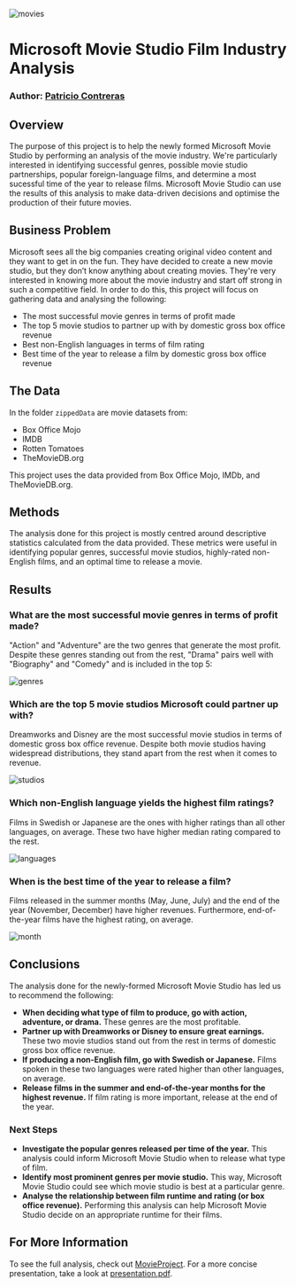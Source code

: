 ![movies](images/Movie.jpg)

# Microsoft Movie Studio Film Industry Analysis

### Author: <a href="https://www.linkedin.com/in/pcontreras97//">Patricio Contreras</a>

## Overview

The purpose of this project is to help the newly formed Microsoft Movie Studio by performing an analysis of the movie industry.  We're particularly interested in identifying successful genres, possible movie studio partnerships, popular foreign-language films, and determine a most sucessful time of the year to release films.  Microsoft Movie Studio can use the results of this analysis to make data-driven decisions and optimise the production of their future movies.

## Business Problem

Microsoft sees all the big companies creating original video content and they want to get in on the fun. They have decided to create a new movie studio, but they don’t know anything about creating movies. They're very interested in knowing more about the movie industry and start off strong in such a competitive field.  In order to do this, this project will focus on gathering data and analysing the following:

* The most successful movie genres in terms of profit made
* The top 5 movie studios to partner up with by domestic gross box office revenue
* Best non-English languages in terms of film rating
* Best time of the year to release a film by domestic gross box office revenue

## The Data

In the folder `zippedData` are movie datasets from:

* Box Office Mojo
* IMDB
* Rotten Tomatoes
* TheMovieDB.org

This project uses the data provided from Box Office Mojo, IMDb, and TheMovieDB.org.

## Methods

The analysis done for this project is mostly centred around descriptive statistics calculated from the data provided.  These metrics were useful in identifying popular genres, successful movie studios, highly-rated non-English films, and an optimal time to release a movie.

## Results

### What are the most successful movie genres in terms of profit made?

"Action" and "Adventure" are the two genres that generate the most profit.  Despite these genres standing out from the rest, "Drama" pairs well with "Biography" and "Comedy" and is included in the top 5:

![genres](images/genre_profit.png)

### Which are the top 5 movie studios Microsoft could partner up with?

Dreamworks and Disney are the most successful movie studios in terms of domestic gross box office revenue.  Despite both movie studios having widespread distributions, they stand apart from the rest when it comes to revenue.

![studios](images/studio_gross.png)

### Which non-English language yields the highest film ratings?

Films in Swedish or Japanese are the ones with higher ratings than all other languages, on average.  These two have higher median rating compared to the rest.

![languages](images/lang_rating.png)

### When is the best time of the year to release a film?

Films released in the summer months (May, June, July) and the end of the year (November, December) have higher revenues.  Furthermore, end-of-the-year films have the highest rating, on average.

![month](images/month_gross.png)

## Conclusions

The analysis done for the newly-formed Microsoft Movie Studio has led us to recommend the following:

* **When deciding what type of film to produce, go with action, adventure, or drama.** These genres are the most profitable.
* **Partner up with Dreamworks or Disney to ensure great earnings.** These two movie studios stand out from the rest in terms of domestic gross box office revenue.
* **If producing a non-English film, go with Swedish or Japanese.** Films spoken in these two languages were rated higher than other languages, on average.
* **Release films in the summer and end-of-the-year months for the highest revenue.** If film rating is more important, release at the end of the year.

### Next Steps

* **Investigate the popular genres released per time of the year.** This analysis could inform Microsoft Movie Studio when to release what type of film.
* **Identify most prominent genres per movie studio.** This way, Microsoft Movie Studio could see which movie studio is best at a particular genre.
* **Analyse the relationship between film runtime and rating (or box office revenue).**  Performing this analysis can help Microsoft Movie Studio decide on an appropriate runtime for their films.

## For More Information

To see the full analysis, check out [MovieProject](MovieProject.ipynb).  For a more concise presentation, take a look at [presentation.pdf](presentation.pdf).